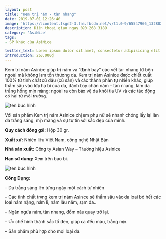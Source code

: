 ```yaml
---
layout: post
title: "Kem trị nám - tàn nhang"
date: 2019-07-01 12:26:40
image: 'https://scontent.fsgn2-3.fna.fbcdn.net/v/t1.0-9/65547966_1328021334018635_6814972449927462912_n.jpg?_nc_cat=106&_nc_oc=AQkuQVbO82Qsy8E0zpoHX_EbOj-Ks86BWXioFK6cv-InZ0n82Yx9Yv1_zb3Zd4iW7-M&_nc_ht=scontent.fsgn2-3.fna&oh=de3b13bb0f18fda823f218b333e8c10b&oe=5D835027'
description: Điện thoại giao ngay 090 268 3189
category: 'AsiNice'
tags:
- SP khác của AsiNice

twitter_text: Lorem ipsum dolor sit amet, consectetur adipisicing elit.
introduction: 260,000₫
---
```


Kem trị nám Asinice giúp trị nám và “đánh bay” các vết tàn nhang từ bên ngoài mà không làm tổn thương da. Kem trị nám Asinice được chiết xuất 100% từ tinh chất củ đậu (củ sắn) và các thành phần tự nhiên khác, giúp thấm sâu vào lớp hạ bì của da, đánh bay chân nám – tàn nhang, làm da trắng hồng mịn màng; ngoài ra còn bảo vệ da khỏi tia UV và các tác động có hại từ môi trường.

![ten buc hinh](https://scontent.fsgn2-2.fna.fbcdn.net/v/t1.0-9/64703600_1338169406337161_8319446429395320832_n.jpg?_nc_cat=100&_nc_oc=AQlHwy6F5_zbmC-v-MzKnRYjxutMV5axhIIGi9CjhO8Hz7OcpoakMPv7qjibmK8ZjwA&_nc_ht=scontent.fsgn2-2.fna&oh=5884f6e9ec3ac341eab46f1dc3f4d76f&oe=5DEBB4DC "ten buc hinh")

Với sản phẩm Kem trị nám Asinice chị em phụ nữ sẽ nhanh chóng lấy lại làn da trắng sáng, mịn màng và sự tự tin với sắc đẹp của mình.

**Quy cách đóng gói:** Hộp 30 gr.

**Xuất xứ:** Nhiên liệu Việt Nam, công nghệ Nhật Bản

**Nhà sản xuất:** Công ty Asian Way – Thương hiệu Asinice 

**Hạn sử dụng:** Xem trên bao bì.

![ten buc hinh](https://scontent.fsgn2-1.fna.fbcdn.net/v/t1.0-9/67376609_1338169456337156_1669005307470151680_n.jpg?_nc_cat=105&_nc_oc=AQnxb3y2ZYKqZE-GLLZcHnoa-tQQi5YaIkOaQUNYDFtjz2Q66wpRLhvyIXeNMeREg-g&_nc_ht=scontent.fsgn2-1.fna&oh=7e6e1a9d58e72f276404403781da053f&oe=5DEC55B3 "ten buc hinh")

**Công Dụng:**

– Da trắng sáng lên từng ngày một cách tự nhiên

– Các tinh chất trong kem trị nám Asinice sẽ thấm sâu vào da loai bỏ hết các loại nám nặng, nám lì, nám lâu năm, sạm da..

– Ngăn ngừa nám, tàn nhang, đốm nâu quay trở lại.

– Ức chế hình thành sắc tố đen, giúp da đều màu, trắng mịn.

– Sản phẩm phù hợp cho mọi loại da.

